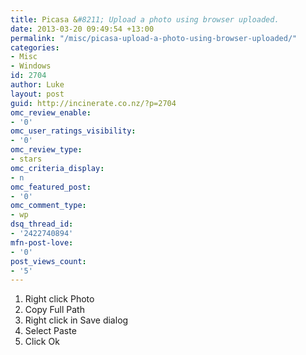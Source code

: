 ```yaml
---
title: Picasa &#8211; Upload a photo using browser uploaded.
date: 2013-03-20 09:49:54 +13:00
permalink: "/misc/picasa-upload-a-photo-using-browser-uploaded/"
categories:
- Misc
- Windows
id: 2704
author: Luke
layout: post
guid: http://incinerate.co.nz/?p=2704
omc_review_enable:
- '0'
omc_user_ratings_visibility:
- '0'
omc_review_type:
- stars
omc_criteria_display:
- n
omc_featured_post:
- '0'
omc_comment_type:
- wp
dsq_thread_id:
- '2422740894'
mfn-post-love:
- '0'
post_views_count:
- '5'
---
```


  1. Right click Photo
  2. Copy Full Path
  3. Right click in Save dialog
  4. Select Paste
  5. Click Ok